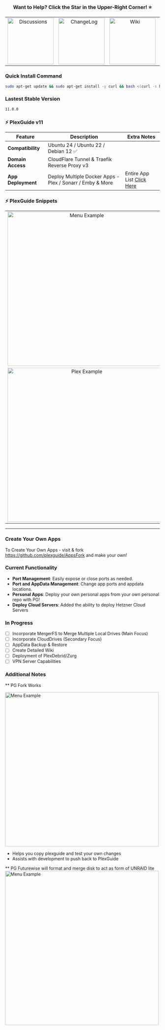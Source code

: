 <h3 align="center">Want to Help? Click the Star in the Upper-Right Corner! ⭐</h2>

<p align="center">
  <table align="center" border="0">
    <tr>
      <td align="center"><a href="https://github.com/plexguide/PlexGuide.com/discussions"><img src="https://i.imgur.com/uUZlvY6.png" alt="Discussions" width="150"></a></td>
      <td align="center"><a href="https://github.com/plexguide/PlexGuide.com/wiki/Change-Log"><img src="https://i.imgur.com/5sZSukx.png" alt="ChangeLog" width="150"></a></td>
      <td align="center"><a href="https://github.com/plexguide/PlexGuide.com/wiki"><img src="https://i.imgur.com/YNf9ps0.png" alt="Wiki" width="150"></a></td>
      <td align="center"><a href="https://github.com/plexguide/PlexGuide.com/wiki/Donations"><img src="https://i.imgur.com/1TAkRpM.png" alt="Donate" width="150"></a></td>
    </tr>
  </table>
</p>

### Quick Install Command

```bash
sudo apt-get update && sudo apt-get install -y curl && bash <(curl -s https://raw.githubusercontent.com/plexguide/Installer/v11/install_menu.sh)
```

### Lastest Stable Version
```bash
11.0.0
```

### ⚡ PlexGuide v11

| **Feature**        | Description                                                                                           | **Extra Notes**
|--------------------|-------------------------------------------------------------------------------------------------------|----------------------------|
| **Compatibility**  | Ubuntu 24 / Ubuntu 22 / Debian 12 ✅                                                                   |
| **Domain Access**  | CloudFlare Tunnel & Traefik Reverse Proxy v3                                                          |
| **App Deployment** | Deploy Multiple Docker Apps - Plex / Sonarr / Emby & More  | Entire App List [Click Here](https://github.com/plexguide/Apps)



### ⚡ PlexGuide Snippets

<p align="center">
  <table align="center">
    <tr>
      <td align="center"><img src="https://i.imgur.com/60GtUzl.jpeg" alt="Menu Example" width="500"></td>
      <td align="center"><img src="https://i.imgur.com/TNy3rmn.jpeg" alt="Plex Example" width="500"></td>
    </tr>
    <tr>
      <td align="center"><img src="https://i.imgur.com/goozBTI.jpeg" alt="Plex Example" width="500"></td>
      <td align="center"><img src="https://i.imgur.com/uemOQUJ.jpeg" alt="Plex Example" width="500"></td>
    </tr>
  </table>
</p>

----
### Create Your Own Apps
To Create Your Own Apps - visit & fork https://github.com/plexguide/AppsFork and make your own!

### **Current Functionality**

- **Port Management**: Easily expose or close ports as needed.
- **Port and AppData Management**: Change app ports and appdata locations.
- **Personal Apps**: Deploy your own personal apps from your own personal repo with PG!
- **Deploy Cloud Servers**: Added the ability to deploy Hetzner Cloud Servers

### **In Progress**
 
- [ ] Incorporate MergerFS to Merge Multiple Local Drives (Main Focus)  
- [ ] Incorporate CloudDrives (Secondary Focus)  
- [ ] AppData Backup & Restore  
- [ ] Create Detailed Wiki
- [ ] Deployment of PlexDebrid/Zurg
- [ ] VPN Server Capabilities

### **Additional Notes**

** PG Fork Works

<img src="https://i.imgur.com/AhSpjrL.jpeg" alt="Menu Example" width="500">

- Helps you copy plexguide and test your own changes
- Assists with development to push back to PlexGuide

** PG Futurewise will format and merge disk to act as form of UNRAID lite
<img src="https://i.imgur.com/muqXL24.jpeg" alt="Menu Example" width="500">
